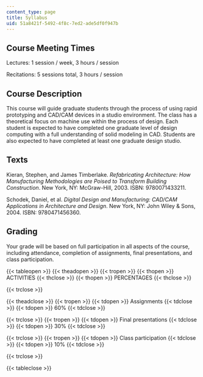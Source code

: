 ```yaml
---
content_type: page
title: Syllabus
uid: 51a8421f-5492-4f8c-7ed2-ade5df0f947b
---
```


Course Meeting Times
--------------------

Lectures: 1 session / week, 3 hours / session

Recitations: 5 sessions total, 3 hours / session

Course Description
------------------

This course will guide graduate students through the process of using rapid prototyping and CAD/CAM devices in a studio environment. The class has a theoretical focus on machine use within the process of design. Each student is expected to have completed one graduate level of design computing with a full understanding of solid modeling in CAD. Students are also expected to have completed at least one graduate design studio.

Texts
-----

Kieran, Stephen, and James Timberlake. _Refabricating Architecture: How Manufacturing Methodologies are Poised to Transform Building Construction_. New York, NY: McGraw-Hill, 2003. ISBN: 9780071433211.

Schodek, Daniel, et al. _Digital Design and Manufacturing: CAD/CAM Applications in Architecture and Design_. New York, NY: John Wiley & Sons, 2004. ISBN: 9780471456360.

Grading
-------

Your grade will be based on full participation in all aspects of the course, including attendance, completion of assignments, final presentations, and class participation.

{{< tableopen >}}
{{< theadopen >}}
{{< tropen >}}
{{< thopen >}}
ACTIVITIES
{{< thclose >}}
{{< thopen >}}
PERCENTAGES
{{< thclose >}}

{{< trclose >}}

{{< theadclose >}}
{{< tropen >}}
{{< tdopen >}}
Assignments
{{< tdclose >}}
{{< tdopen >}}
60%
{{< tdclose >}}

{{< trclose >}}
{{< tropen >}}
{{< tdopen >}}
Final presentations
{{< tdclose >}}
{{< tdopen >}}
30%
{{< tdclose >}}

{{< trclose >}}
{{< tropen >}}
{{< tdopen >}}
Class participation
{{< tdclose >}}
{{< tdopen >}}
10%
{{< tdclose >}}

{{< trclose >}}

{{< tableclose >}}